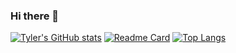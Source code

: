 ### Hi there 👋
[![Tyler's GitHub stats](https://github-readme-stats.vercel.app/api?username=sted1994)](https://github.com/sted1994/github-readme-stats&theme=THEME_NAME)
[![Readme Card](https://github-readme-stats.vercel.app/api/pin/?username=sted1994&repo=github-readme-stats)](https://github.com/anuraghazra/github-readme-stats)
[![Top Langs](https://github-readme-stats.vercel.app/api/top-langs/?username=sted1994)](https://github.com/anuraghazra/github-readme-stats)
<!--
**sted1994/sted1994** is a ✨ _special_ ✨ repository because its `README.md` (this file) appears on your GitHub profile.

Here are some ideas to get you started:

- 🔭 I’m currently working on ...
- 🌱 I’m currently learning ...
- 👯 I’m looking to collaborate on ...
- 🤔 I’m looking for help with ...
- 💬 Ask me about ...
- 📫 How to reach me: ...
- 😄 Pronouns: ...
- ⚡ Fun fact: ...
-->
